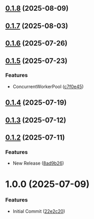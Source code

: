 ## [0.1.8](https://github.com/cloud-copilot/job/compare/v0.1.7...v0.1.8) (2025-08-09)

## [0.1.7](https://github.com/cloud-copilot/job/compare/v0.1.6...v0.1.7) (2025-08-03)

## [0.1.6](https://github.com/cloud-copilot/job/compare/v0.1.5...v0.1.6) (2025-07-26)

## [0.1.5](https://github.com/cloud-copilot/job/compare/v0.1.4...v0.1.5) (2025-07-23)


### Features

* ConcurrentWorkerPool ([c7f0e45](https://github.com/cloud-copilot/job/commit/c7f0e45ea0e34cca31261f9d7e5316e41f9afc11))

## [0.1.4](https://github.com/cloud-copilot/job/compare/v0.1.3...v0.1.4) (2025-07-19)

## [0.1.3](https://github.com/cloud-copilot/job/compare/v0.1.2...v0.1.3) (2025-07-12)

## [0.1.2](https://github.com/cloud-copilot/job/compare/v0.1.1...v0.1.2) (2025-07-11)


### Features

* New Release ([8ad9b26](https://github.com/cloud-copilot/job/commit/8ad9b26b463832196e145a2ae4953e3d362ee139))

# 1.0.0 (2025-07-09)


### Features

* Initial Commit ([22e2c20](https://github.com/cloud-copilot/job/commit/22e2c20681286f4bc1626fd9be0216efeaf8c766))
